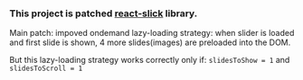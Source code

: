 ### This project is patched [react-slick](https://github.com/akiran/react-slick/tree/master) library.

Main patch: impoved ondemand lazy-loading strategy: when slider is loaded and first slide is shown,
4 more slides(images) are preloaded into the DOM.

But this lazy-loading strategy works correctly only if: `slidesToShow = 1` and `slidesToScroll = 1`

